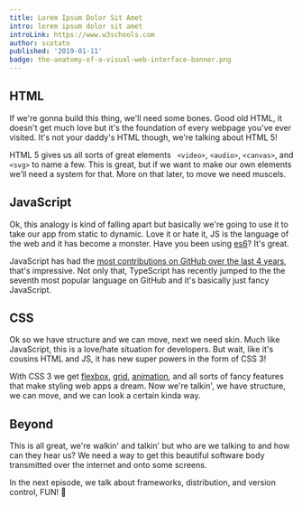 ```yaml
---
title: Lorem Ipsum Dolor Sit Amet
intro: lorem ipsum dolor sit amet
introLink: https://www.w3schools.com
author: scotato
published: '2019-01-11'
badge: the-anatomy-of-a-visual-web-interface-banner.png
---
```


## HTML

If we're gonna build this thing, we'll need some bones. Good old HTML, it doesn't get much love but it's the foundation of every webpage you've ever visited. It's not your daddy's HTML though, we're talking about HTML 5! 

HTML 5 gives us all sorts of great elements ` <video>`, `<audio>`, ` <canvas> `, and  `<svg>` to name a few. This is great, but if we want to make our own elements we'll need a system for that. More on that later, to move we need muscels.



## JavaScript

Ok, this analogy is kind of falling apart but basically we're going to use it to take our app from static to dynamic. Love it or hate it, JS is the language of the web and it has become a monster. Have you been using [es6](http://es6-features.org)? It's great.

JavaScript has had the [most contributions on GitHub over the last 4 years](https://octoverse.github.com/projects#languages), that's impressive. Not only that, TypeScript has recently jumped to the the seventh most popular language on GitHub and it's basically just fancy JavaScript.



## CSS

Ok so we have structure and we can move, next we need skin. Much like JavaScript, this is a love/hate situation for developers. But wait, like it's cousins HTML and JS, it has new super powers in the form of CSS 3!

With CSS 3 we get [flexbox](https://css-tricks.com/snippets/css/a-guide-to-flexbox/), [grid](https://css-tricks.com/snippets/css/complete-guide-grid/), [animation](https://css-tricks.com/almanac/properties/a/animation/), and all sorts of fancy features that make styling web apps a dream. Now we're talkin', we have structure, we can move, and we can look a certain kinda way.



## Beyond

This is all great, we're walkin' and talkin' but who are we talking to and how can they hear us? We need a way to get this beautiful software body transmitted over the internet and onto some screens.

In the next episode, we talk about frameworks, distribution, and version control, FUN! 🥳
